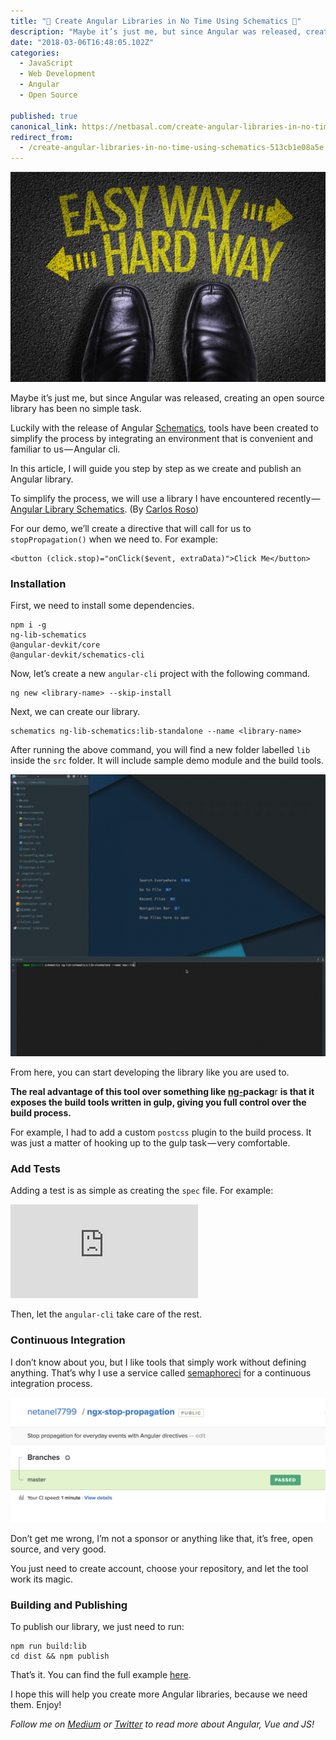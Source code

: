 ```yaml
---
title: "🎊 Create Angular Libraries in No Time Using Schematics 🎉"
description: "Maybe it’s just me, but since Angular was released, creating an open source library has been no simple task. Luckily with the release of Angular Schematics, tools have been created to simplify the…"
date: "2018-03-06T16:48:05.102Z"
categories: 
  - JavaScript
  - Web Development
  - Angular
  - Open Source

published: true
canonical_link: https://netbasal.com/create-angular-libraries-in-no-time-using-schematics-513cb1e08a5e
redirect_from:
  - /create-angular-libraries-in-no-time-using-schematics-513cb1e08a5e
---
```


![](./asset-1.jpeg)

Maybe it’s just me, but since Angular was released, creating an open source library has been no simple task.

Luckily with the release of Angular [Schematics](https://blog.angular.io/schematics-an-introduction-dc1dfbc2a2b2), tools have been created to simplify the process by integrating an environment that is convenient and familiar to us — Angular cli.

In this article, I will guide you step by step as we create and publish an Angular library.

To simplify the process, we will use a library I have encountered recently — [Angular Library Schematics](https://github.com/caroso1222/ng-lib-schematics). (By [Carlos Roso](https://medium.com/@caroso1222))

For our demo, we’ll create a directive that will call for us to `stopPropagation()` when we need to. For example:

```
<button (click.stop)="onClick($event, extraData)">Click Me</button>
```

### Installation

First, we need to install some dependencies.

```
npm i -g 
ng-lib-schematics 
@angular-devkit/core 
@angular-devkit/schematics-cli
```

Now, let’s create a new `angular-cli` project with the following command.

```
ng new <library-name> --skip-install
```

Next, we can create our library.

```
schematics ng-lib-schematics:lib-standalone --name <library-name>
```

After running the above command, you will find a new folder labelled `lib` inside the `src` folder. It will include sample demo module and the build tools.

![Demo](./asset-2.gif)

From here, you can start developing the library like you are used to.

**The real advantage of this tool over something like** [**ng-**](https://www.npmjs.com/package/ng-packagr)**packag**r **is that it exposes the build tools written in gulp, giving you full control over the build process.**

For example, I had to add a custom `postcss` plugin to the build process. It was just a matter of hooking up to the gulp task — very comfortable.

### Add Tests

Adding a test is as simple as creating the `spec` file. For example:

<Embed src="https://gist.github.com/NetanelBasal/0451aa4337ff7388e23b3033a9165246.js" aspectRatio={0.357} caption="" />

Then, let the `angular-cli` take care of the rest.

### Continuous Integration

I don’t know about you, but I like tools that simply work without defining anything. That’s why I use a service called [semaphoreci](https://semaphoreci.com/) for a continuous integration process.

![[semaphoreci](https://semaphoreci.com/)](./asset-3.png)

Don’t get me wrong, I’m not a sponsor or anything like that, it’s free, open source, and very good.

You just need to create account, choose your repository, and let the tool work its magic.

### **Building and Publishing**

To publish our library, we just need to run:

```
npm run build:lib
cd dist && npm publish
```

That’s it. You can find the full example [here](https://github.com/NetanelBasal/ngx-stop-propagation).

I hope this will help you create more Angular libraries, because we need them. Enjoy!

_Follow me on_ [_Medium_](https://medium.com/@NetanelBasal/) _or_ [_Twitter_](https://twitter.com/NetanelBasal) _to read more about Angular, Vue and JS!_
